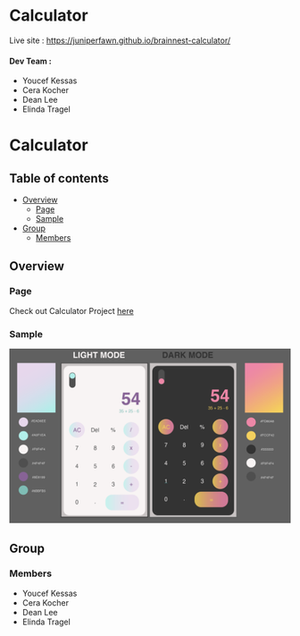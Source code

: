 # Calculator
Live site : https://juniperfawn.github.io/brainnest-calculator/

#### Dev Team :
- Youcef Kessas
- Cera Kocher
- Dean Lee
- Elinda Tragel

# Calculator

## Table of contents
- [Overview](#overview)
  - [Page](#page)
  - [Sample](#sample)
- [Group](#group)
  - [Members](#members)

## Overview
### Page
Check out Calculator Project [here](https://github.com/juniperfawn/brainnest-calculator/)

### Sample
![](design_refs/overall_ref_without.png)

## Group
### Members
* Youcef Kessas
* Cera Kocher
* Dean Lee
* Elinda Tragel